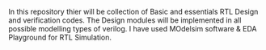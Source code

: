 In this repository thier will be collection of Basic and 
essentials RTL Design and verification codes. The Design modules 
will be implemented in all possible modelling types of verilog.
I have used MOdelsim software & EDA Playground for RTL Simulation.
